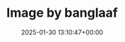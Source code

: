 ---
archive_date: 2025-02-07
code: DFc2-YWz8Jp
date: 2025-01-30 13:10:47+00:00
id: '3556959586987524713'
layout: post
media:
- id: '3556959586987524713'
  type: image
  url: media/DFc2-YWz8Jp/3556959586987524713.jpg
permalink: /p/DFc2-YWz8Jp/
thumbnail: media/DFc2-YWz8Jp/3556959586987524713.jpg
title: Image by banglaaf
---